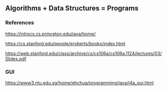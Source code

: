 ## Algorithms + Data Structures = Programs

### References

https://introcs.cs.princeton.edu/java/home/

https://cs.stanford.edu/people/eroberts/books/index.html

https://web.stanford.edu/class/archive/cs/cs106a/cs106a.1124/lectures/03/Slides.pdf


### GUI

https://www3.ntu.edu.sg/home/ehchua/programming/java/j4a_gui.html

